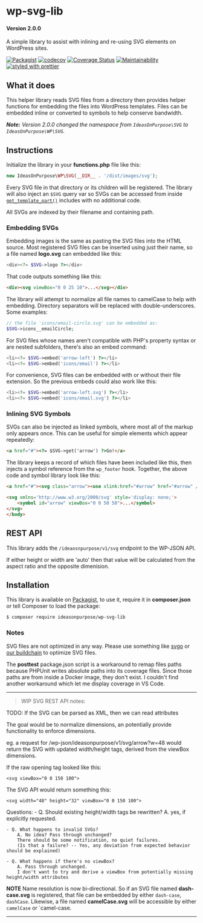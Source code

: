 # wp-svg-lib

#### Version 2.0.0

A simple library to assist with inlining and re-using SVG elements on WordPress sites.

[![Packagist](https://badgen.net/packagist/v/ideasonpurpose/wp-svg-lib)](https://packagist.org/packages/ideasonpurpose/wp-svg-lib)
[![codecov](https://codecov.io/gh/ideasonpurpose/wp-svg-lib/branch/master/graph/badge.svg)](https://codecov.io/gh/ideasonpurpose/wp-svg-lib)
[![Coverage Status](https://coveralls.io/repos/github/ideasonpurpose/wp-svg-lib/badge.svg)](https://coveralls.io/github/ideasonpurpose/wp-svg-lib)
[![Maintainability](https://api.codeclimate.com/v1/badges/c5828971734cecd15cd0/maintainability)](https://codeclimate.com/github/ideasonpurpose/wp-svg-lib/maintainability)
[![styled with prettier](https://img.shields.io/badge/styled_with-prettier-ff69b4.svg)](https://github.com/prettier/prettier)

## What it does

This helper library reads SVG files from a directory then provides helper functions for embedding the files into WordPress templates. Files can be embedded inline or converted to symbols to help conserve bandwidth.

_**Note:** Version 2.0.0 changed the namespace from `IdeasOnPurpose\SVG` to `IdeasOnPurpose\WP\SVG`._

## Instructions

Initialize the library in your **functions.php** file like this:

```php
new IdeasOnPurpose\WP\SVG(__DIR__ . '/dist/images/svg');
```

Every SVG file in that directory or its children will be registered. The library will also inject an `$SVG` query var so SVGs can be accessed from inside [`get_template_part()`][gtp] includes with no additional code.

All SVGs are indexed by their filename and containing path.

### Embedding SVGs

Embedding images is the same as pasting the SVG files into the HTML source. Most registered SVG files can be inserted using just their name, so a file named **logo.svg** can embedded like this:

```php
<div><?= $SVG->logo ?></div>
```

That code outputs something like this:

```html
<div><svg viewBox="0 0 25 10">...</svg></div>
```

The library will attempt to normalize all file names to camelCase to help with embedding. Directory separators will be replaced with double-underscores. Some examples:

```php
// the file 'icons/email-circle.svg' can be embedded as:
$SVG->icons__emailCircle;
```

For SVG files whose names aren't compatible with PHP's property syntax or are nested subfolders, there's also an embed command:

```php
<li><?= $SVG->embed('arrow-left') ?></li>
<li><?= $SVG->embed('icons/email') ?></li>
```

For convenience, SVG files can be embedded with or without their file extension. So the previous embeds could also work like this:

```php
<li><?= $SVG->embed('arrow-left.svg') ?></li>
<li><?= $SVG->embed('icons/email.svg') ?></li>
```

### Inlining SVG Symbols

SVGs can also be injected as linked symbols, where most all of the markup only appears once. This can be useful for simple elements which appear repeatedly:

```html
<a href="#"><?= $SVG->get('arrow') ?>Go!</a>
```

The library keeps a record of which files have been included like this, then injects a symbol reference from the `wp_footer` hook. Together, the above code and symbol library look like this:

```html
<a href="#"><svg class="arrow"><use xlink:href="#arrow" href="#arrow" /></svg>Go!</a>

<svg xmlns='http://www.w3.org/2000/svg' style='display: none;'>
    <symbol id="arrow" viewBox="0 0 50 50">...</symbol>
</svg>
</body>
```

## REST API

This library adds the `/ideaosnpurpose/v1/svg` endpoint to the WP-JSON API.

If either height or width are 'auto' then that value will be calculated from the aspect ratio and the opposite dimenision.

## Installation

This library is available on [Packagist](https://packagist.org/packages/ideasonpurpose/wp-svg-lib), to use it, require it in **composer.json** or tell Composer to load the package:

```bash
$ composer require ideasonpurpose/wp-svg-lib
```

### Notes

SVG files are not optimized in any way. Please use something like [svgo][] or [our buildchain][docker-build] to optimize SVG files.

The **posttest** package.json script is a workaround to remap files paths because PHPUnit writes absolute paths into its coverage files. Since those paths are from inside a Docker image, they don't exist. I couldn't find another workaround which let me display coverage in VS Code.

---

> WIP SVG REST API notes:

TODO: If the SVG can be parsed as XML, then we can read attributes

The goal would be to normalize dimensions, an potentially provide
functionality to enforce dimensions.

eg. a request for /wp-json/ideasonpurpose/v1/svg/arrow?w=48
would return the SVG with updated width/height tags, derived
from the viewBox dimensions.

If the raw opening tag looked like this:

    <svg viewBox="0 0 150 100">

The SVG API would return something this:

    <svg width="48" height="32" viewBox="0 0 150 100">

Questions: - Q. Should existing height/width tags be rewritten?
A. yes, if explicitly requested.

    - Q. What happens to invalid SVGs?
        A. No idea? Pass through unchanged?
        There should be some notification, no quiet failures.
        (Is that a failure? -- Yes, any deviation from expected behavior should be explained)

    - Q. What happens if there's no viewBox?
        A. Pass through unchanged.
        I don't want to try and derive a viewBox from potentially missing height/width attributes

**NOTE** Name resolution is now bi-directional. So if an SVG file named **dash-case.svg** is registered, that file can be embedded by either `dash-case`, `dashCase`. Likewise, a file named **camelCase.svg** will be accessible by either `camelCase` or `camel-case.

---

[svgo]: https://www.npmjs.com/package/svgo
[docker-build]: https://github.com/ideasonpurpose/docker-build
[gtp]: https://developer.wordpress.org/reference/functions/get_template_part/
